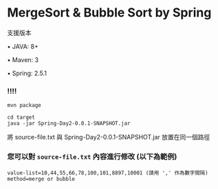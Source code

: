 MergeSort & Bubble Sort by Spring
=================

支援版本

• JAVA: 8+

• Maven: 3

• Spring: 2.5.1


### !!!! ###
    mvn package
    
    cd target
    java -jar Spring-Day2-0.0.1-SNAPSHOT.jar
    
將 source-file.txt 與 Spring-Day2-0.0.1-SNAPSHOT.jar 放置在同一個路徑

### 您可以對 `source-file.txt` 內容進行修改 (以下為範例) ###
    value-list=10,44,55,66,78,100,101,8897,10001 (請用 ',' 作為數字間隔)
    method=merge or bubble
